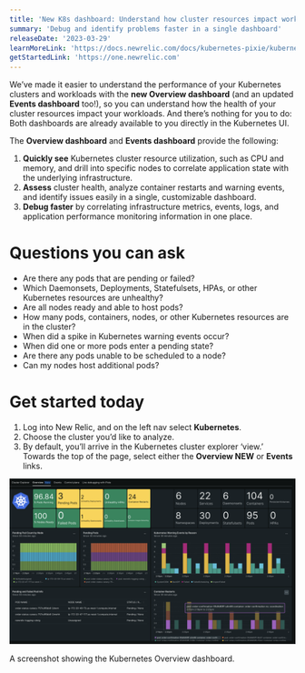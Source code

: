 ```yaml
---
title: 'New K8s dashboard: Understand how cluster resources impact workloads'
summary: 'Debug and identify problems faster in a single dashboard'
releaseDate: '2023-03-29'
learnMoreLink: 'https://docs.newrelic.com/docs/kubernetes-pixie/kubernetes-integration/understand-use-data/kubernetes-cluster-explorer/#cluster-overview-dashboard' 
getStartedLink: 'https://one.newrelic.com'
---
```


We’ve made it easier to understand the performance of your Kubernetes clusters and workloads with the **new Overview dashboard** (and an updated **Events dashboard** too!), so you can understand how the health of your cluster resources impact your workloads. And there’s nothing for you to do: Both dashboards are already available to you directly in the Kubernetes UI.

The **Overview dashboard** and **Events dashboard** provide the following:
1. **Quickly see** Kubernetes cluster resource utilization, such as CPU and memory, and drill into specific nodes to correlate application state with the underlying infrastructure.
2. **Assess** cluster health, analyze container restarts and warning events, and identify issues easily in a single, customizable dashboard.
3. **Debug faster** by correlating infrastructure metrics, events, logs, and application performance monitoring information in one place.

# Questions you can ask
- Are there any pods that are pending or failed?
- Which Daemonsets, Deployments, Statefulsets, HPAs, or other Kubernetes resources are unhealthy?
- Are all nodes ready and able to host pods?
- How many pods, containers, nodes, or other Kubernetes resources are in the cluster?
- When did a spike in Kubernetes warning events occur?
- When did one or more pods enter a pending state?
- Are there any pods unable to be scheduled to a node?
- Can my nodes host additional pods?

# Get started today
1. Log into New Relic, and on the left nav select **Kubernetes**.
2. Choose the cluster you’d like to analyze.
3. By default, you’ll arrive in the Kubernetes cluster explorer ‘view.’ Towards the top of the page, select either the **Overview NEW** or **Events** links.

![A screenshot showing the Kubernetes Overview dashboard.](./images/K8s_dashboard.png "A screenshot showing the Kubernetes Overview dashboard.")

<figcaption>A screenshot showing the Kubernetes Overview dashboard.</figcaption>